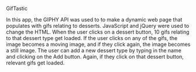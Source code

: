 GifTastic

In this app, the GIPHY API was used to to make a dynamic web page that populates with gifs relating to desserts. JavaScript and jQuery were used to change the HTML.  When the user clicks on a dessert button, 10 gifs relating to that dessert type get loaded.  If the user clicks on any of the gifs, the image becomes a moving image, and if they click again, the image becomes a still image.  The user can add a new dessert type by typing in the name and clicking on the Add button.  Again, if they click on that dessert button, relevant gifs get loaded.
